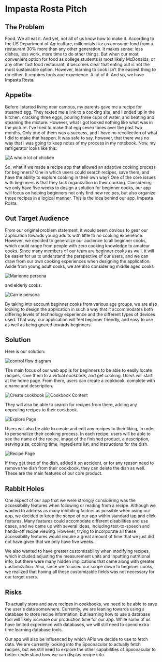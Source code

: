 # Impasta Rosta Pitch

## The Problem

Food. We all eat it. And yet, not all of us know how to make it. According to the US Department of Agriculture, millennials like us consume food from a restaurant 30% more than any other generation. It makes sense: less dishes, less work, more time to do other things. But when our most convenient option for food as college students is most likely McDonalds, or any other fast food restaurant, it becomes clear that eating out is not the most sustainable option. However, learning to cook isn’t the easiest thing to do either. It requires tools and experience. A lot of it. And so, we have Impasta Rosta.

## Appetite

Before I started living near campus, my parents gave me a recipe for steamed egg. They texted me a link to a cooking site, and I ended up in the kitchen, cracking three eggs, pouring three cups of water, and beating and steaming the mixture. However, what I got looked nothing like what was in the picture. I've tried to make that egg seven times over the past two months. Only one of them was a success, and I have no recollection of what I did to make that happen. It was safe to say, however, that there was no way that I was going to keep notes of my process in my notebook. Now, my refrigerator looks like this:

![A whole lot of chicken](frozenfood.PNG)

So, what if we made a recipe app that allowed an adaptive cooking process for beginners? One in which users could search recipes, save them, and have the ability to explore cooking in their own way? One of the core issues with beginners is that they lack organization in their cooking. Considering we only have five weeks to design a solution for beginner cooks, our app will focus on helping beginners not only find new recipes, but also organize those recipes in a logical manner. This is the idea behind our app, Impasta Rosta.

## Out Target Audience

From our original problem statement, it would seem obvious to gear our application towards young adults with little to no cooking experience. However, we decided to generalize our audience to all beginner cooks, which could range from people with zero cooking knowledge to amateur cooks. Since many members of our team are beginner cooks as well, it will be easier for us to understand the perspective of our users, and we can draw from our own cooking experiences when designing the application. Aside from young adult cooks, we are also considering middle aged cooks

![Marienne persona](./marienne_persona.png)

and elderly cooks.

![Carrie persona](./carrie_persona.png)

By taking into account beginner cooks from various age groups, we are also looking to design the application in such a way that it accommodates both differing levels of technology experience and the different types of devices used. That way, our application will feel beginner friendly, and easy to use as well as being geared towards beginners.

## Solution

Here is our solution:

![control flow diagram](control-flow.PNG)

The main focus of our web app is for beginners to be able to easily locate recipes, save them to a virtual cookbook, and get cooking. Users will start at the home page. From there, users can create a cookbook,
complete with a name and description.

![Create cookbook](create-cookbook.PNG)
![Cookbook Content](recipes.PNG)

They will also be able to search for recipes from there, adding any appealing recipes to their cookbook.

![Explore Page](explore.PNG)

Users will also be able to create and edit any recipes to their liking, in order to personalize their cooking process. In each recipe, users will be able to see the name of the recipe, image of the finished product, a description, serving size, cooking time, ingredients list, and instructions for the dish.

![Recipe Page](recipe.PNG)

If they get tired of the dish, added it on accident, or for any reason need to remove the dish from their cookbook, they can delete the dish as well. These are the main features of our core product.

## Rabbit Holes

One aspect of our app that we were strongly considering was the accessibility features when following or reading from a recipe. Although we wanted to address as many inhibiting factors as possible when using our app, we decided to keep the scope of our app within standard tap and click features. Many features could accomodate different disabilities and use cases, and we came up with several ideas, including text-to-speech and hands-off recipe viewing. However, trying to incorporate all these accessibility features would require a great amount of time that we just did not have given that we only have five weeks.

We also wanted to have greater customizability when modifying recipes, which included adjusting the measurement units and inputting nutritional info, but there were many hidden implications that came along with greater customization. Also, since we focused our scope down to beginner cooks, we realized that having all these customizable fields was not necessary for our target users.

## Risks

To actually store and save recipes in cookbooks, we need to be able to save the user's data somewhere. Currently, we are leaning towards using a database to store recipe information, but learning how to use a database tool will likely increase our production time for our app. While some of us have limited experience with databases, we will still need to spend extra time learning database tools.

Our app will also be influenced by which APIs we decide to use to fetch data. We are currently looking into the Spoonacular to actually fetch recipes, but we still need to explore the other capabilities of Spoonacular to better understand how we can display recipe info.
